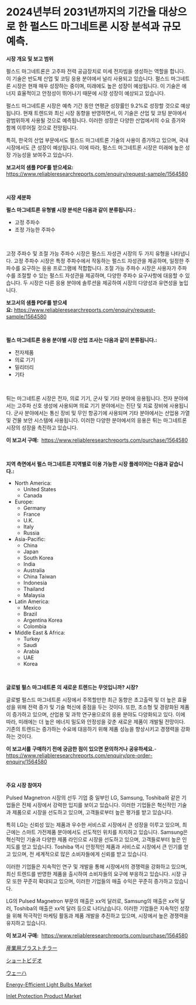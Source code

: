 <p><h1>2024년부터 2031년까지의 기간을 대상으로 한 펄스드 마그네트론 시장 분석과 규모 예측.</h1></p><p><strong>시장 개요 및 보고 범위</strong></p>
<p><p>펄스드 마그네트론은 고주파 전력 공급장치로 미세 전자빔을 생성하는 역할을 합니다. 이 기술은 반도체 산업 및 코팅 응용 분야에서 널리 사용되고 있습니다. 펄스드 마그네트론 시장은 현재 매우 성장하는 중이며, 미래에도 높은 성장이 예상됩니다. 이 기술은 에너지 효율적이고 안정성이 뛰어나기 때문에 시장 성장이 예상되고 있습니다.</p><p>펄스드 마그네트론 시장은 예측 기간 동안 연평균 성장률인 9.2%로 성장할 것으로 예상됩니다. 현재 트렌드와 최신 시장 동향을 반영하면서, 이 기술은 산업 및 코팅 분야에서 광범위하게 사용될 것으로 예측됩니다. 이러한 성장은 다양한 산업에서의 수요 증가와 함께 이루어질 것으로 전망됩니다.</p><p>특히, 한국의 산업 부문에서도 펄스드 마그네트론 기술의 사용이 증가하고 있으며, 국내 시장에서도 큰 성장이 예상됩니다. 이에 따라, 펄스드 마그네트론 시장은 미래에 높은 성장 가능성을 보여주고 있습니다.</p></p>
<p><strong>보고서의 샘플 PDF를 받으세요:</strong> <a href="https://www.reliableresearchreports.com/enquiry/request-sample/1564580">https://www.reliableresearchreports.com/enquiry/request-sample/1564580</a></p>
<p>&nbsp;</p>
<p><strong>시장 세분화</strong></p>
<p><strong>펄스 마그네트론 유형별 시장 분석은 다음과 같이 분류됩니다.:</strong></p>
<p><ul><li>고정 주파수</li><li>조정 가능한 주파수</li></ul></p>
<p>&nbsp;</p>
<p><p>고정 주파수 및 조절 가능 주파수 시장은 펄스드 자성관 시장의 두 가지 유형을 나타냅니다. 고정 주파수 시장은 특정 주파수에서 작동하는 펄스드 자성관을 제공하며, 일정한 주파수를 요구하는 응용 프로그램에 적합합니다. 조절 가능 주파수 시장은 사용자가 주파수를 조절할 수 있는 펄스드 자성관을 제공하며, 다양한 주파수 요구사항에 대응할 수 있습니다. 두 시장은 다른 응용 분야에 솔루션을 제공하여 시장의 다양성과 유연성을 높입니다.</p></p>
<p><strong>보고서의 샘플 PDF를 받으세요:</strong>&nbsp;<a href="https://www.reliableresearchreports.com/enquiry/request-sample/1564580">https://www.reliableresearchreports.com/enquiry/request-sample/1564580</a></p>
<p>&nbsp;</p>
<p><strong> 펄스 마그네트론 응용 분야별 시장 산업 조사는 다음과 같이 분류됩니다.:</strong></p>
<p><ul><li>전자제품</li><li>의료 기기</li><li>밀리터리</li><li>기타</li></ul></p>
<p>&nbsp;</p>
<p><p>튀는 마그네트론 시장은 전자, 의료 기기, 군사 및 기타 분야에 응용됩니다. 전자 분야에서는 고주파 신호 생성에 사용되며 의료 기기 분야에서는 진단 및 치료 장비에 사용됩니다. 군사 분야에서는 통신 장비 및 무인 항공기에 사용되며 기타 분야에서는 산업용 가열 및 건물 보안 시스템에 사용됩니다. 이러한 다양한 분야에서의 응용은 튀는 마그네트론 시장의 성장을 촉진하고 있습니다.</p></p>
<p><strong>이 보고서 구매:</strong>&nbsp; <a href="https://www.reliableresearchreports.com/purchase/1564580">https://www.reliableresearchreports.com/purchase/1564580</a></p>
<p>&nbsp;</p>
<p><strong>지역 측면에서 펄스 마그네트론 지역별로 이용 가능한 시장 플레이어는 다음과 같습니다.:</strong></p>
<p><ul>
    <li>
        North America:
        <ul>
            <li>United States</li>
            <li>Canada</li>
        </ul>
    </li>
    <li>
        Europe:
        <ul>
            <li>Germany</li>
            <li>France</li>
            <li>U.K.</li>
            <li>Italy</li>
            <li>Russia</li>
        </ul>
    </li>
    <li>
        Asia-Pacific:
        <ul>
            <li>China</li>
            <li>Japan</li>
            <li>South Korea</li>
            <li>India</li>
            <li>Australia</li>
            <li>China Taiwan</li>
            <li>Indonesia</li>
            <li>Thailand</li>
            <li>Malaysia</li>
        </ul>
    </li>
    <li>
        Latin America:
        <ul>
            <li>Mexico</li>
            <li>Brazil</li>
            <li>Argentina Korea</li>
            <li>Colombia</li>
        </ul>
    </li>
    <li>
        Middle East & Africa:
        <ul>
            <li>Turkey</li>
            <li>Saudi</li>
            <li>Arabia</li>
            <li>UAE</li>
            <li>Korea</li>
        </ul>
    </li>
    </ul></p>
<p>&nbsp;</p>
<p><strong>글로벌 펄스 마그네트론 의 새로운 트렌드는 무엇입니까? 시장?</strong></p>
<p><p>글로벌 펄스드 마그네트론 시장에서 주목할만한 최근 동향은 초고출력 및 더 높은 효율성을 위해 전력 증가 및 기술 혁신에 중점을 두는 것이다. 또한, 초소형 및 경량화된 제품이 증가하고 있으며, 산업용 및 과학 연구용으로의 응용 분야도 다양화되고 있다. 이에 따라, 미래에는 더 높은 에너지 밀도와 안정성을 갖춘 새로운 제품이 개발될 전망이다. 기존의 트렌드는 증가하는 수요에 대응하기 위해 제품 성능을 향상시키고 경쟁력을 강화하는 것이다.</p></p>
<p><strong>이 보고서를 구매하기 전에 궁금한 점이 있으면 문의하거나 공유하세요.</strong>- <a href="https://www.reliableresearchreports.com/enquiry/pre-order-enquiry/1564580">https://www.reliableresearchreports.com/enquiry/pre-order-enquiry/1564580</a></p>
<p>&nbsp;</p>
<p><strong>주요 시장 참여자</strong></p>
<p><p>Pulsed Magnetron 시장의 선두 기업 중 일부인 LG, Samsung, Toshiba와 같은 기업들은 전체 시장에서 강력한 입지를 보이고 있습니다. 이러한 기업들은 혁신적인 기술과 제품으로 시장을 선도하고 있으며, 고객들로부터 높은 평가를 받고 있습니다.</p><p>특히 LG는 신뢰성 있는 제품과 우수한 서비스로 시장에서 큰 성장을 이루고 있으며, 최근에는 스마트 가전제품 분야에서도 선도적인 위치를 차지하고 있습니다. Samsung은 혁신적인 기술과 다양한 제품 라인으로 시장을 선도하고 있으며, 고객들로부터 높은 인지도를 얻고 있습니다. Toshiba 역시 안정적인 제품과 서비스로 시장에서 큰 인기를 얻고 있으며, 전 세계적으로 많은 소비자들에게 신뢰를 받고 있습니다.</p><p>이러한 기업들은 지속적인 연구 및 개발을 통해 시장에서의 경쟁력을 강화하고 있으며, 최신 트렌드를 반영한 제품을 출시하여 소비자들의 요구에 부응하고 있습니다. 시장 규모 또한 꾸준히 확대되고 있으며, 이러한 기업들의 매출 수익은 꾸준히 증가하고 있습니다.</p><p>LG의 Pulsed Magnetron 부문의 매출은 xx억 달러로, Samsung의 매출은 xx억 달러, Toshiba의 매출은 xx억 달러 등으로 나타났습니다. 이러한 기업들은 지속적인 성장을 위해 적극적인 마케팅 활동과 제품 개발을 추진하고 있으며, 시장에서 높은 경쟁력을 유지하고 있습니다.</p></p>
<p><strong>이 보고서 구매:</strong>&nbsp;&nbsp;<a href="https://www.reliableresearchreports.com/purchase/1564580">https://www.reliableresearchreports.com/purchase/1564580</a></p>
<p><p><a href="https://github.com/LeanneBruen2023/Market-Research-Report-List-1/blob/main/32629807174.md">産業用ブラストチラー</a></p><p><a href="https://github.com/cnnriuez22368/Market-Research-Report-List-1/blob/main/22422057173.md">ショートビデオ</a></p><p><a href="https://medium.com/@susanjprice2023/%E3%82%A6%E3%82%A8%E3%83%8F%E3%83%BC%E3%83%9E%E3%83%BC%E3%82%B1%E3%83%83%E3%83%88-2031%E5%B9%B4%E3%81%BE%E3%81%A7%E3%81%AE%E6%88%90%E5%8A%9F%E3%81%99%E3%82%8B%E3%83%93%E3%82%B8%E3%83%8D%E3%82%B9%E6%88%A6%E7%95%A5%E3%81%AE%E9%8D%B5-425e82285b08">ウェーハ</a></p><p><a href="https://github.com/jsmusil/Market-Research-Report-List-2/blob/main/energy-efficient-light-bulbs-market.md">Energy-Efficient Light Bulbs Market</a></p><p><a href="https://github.com/yemakinde/Market-Research-Report-List-1/blob/main/inlet-protection-product-market.md">Inlet Protection Product Market</a></p></p>
